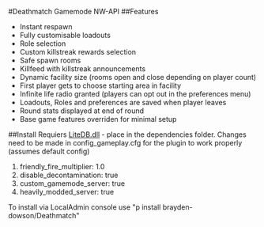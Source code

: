 #Deathmatch Gamemode NW-API
##Features
- Instant respawn
- Fully customisable loadouts
- Role selection
- Custom killstreak rewards selection
- Safe spawn rooms
- Killfeed with killstreak announcements
- Dynamic facility size (rooms open and close depending on player count)
- First player gets to choose starting area in facility
- Infinite life radio granted (players can opt out in the preferences menu)
- Loadouts, Roles and preferences are saved when player leaves
- Round stats displayed at end of round
- Base game features overriden for minimal setup

##Install
Requiers [LiteDB.dll](https://github.com/mbdavid/LiteDB) - place in the dependencies folder. Changes need to be made in config_gameplay.cfg for the plugin to work properly (assumes default config)
1. friendly_fire_multiplier: 1.0
2. disable_decontamination: true
3. custom_gamemode_server: true
4. heavily_modded_server: true

To install via LocalAdmin console use "p install brayden-dowson/Deathmatch"